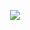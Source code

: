 <p align="center">
<img src="https://readme-typing-svg.demolab.com/?lines=HI,+I'm+Alireza!+:);&font=Fira%20Code&center=true&width=380&height=50&duration=4000&pause=1000">
</p>

